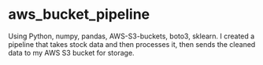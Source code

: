 # aws_bucket_pipeline
Using Python, numpy, pandas, AWS-S3-buckets, boto3, sklearn. I created a pipeline that takes stock data and then processes it, then sends the cleaned data to my AWS S3 bucket for storage.
